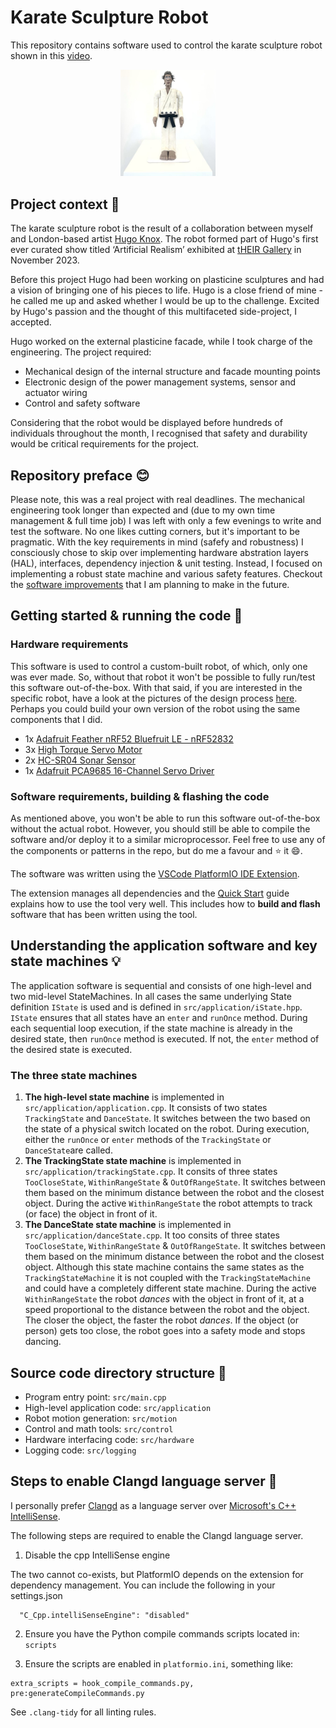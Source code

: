 # Karate Sculpture Robot

This repository contains software used to control the karate sculpture robot shown in this [video](https://www.youtube.com/watch?v=go513ycNXyY&ab_channel=DavidJedeikin).

<div align="center">
  <img src="media/robot.jpeg" width="30%">
</div>

## Project context :hammer:
The karate sculpture robot is the result of a collaboration between myself and London-based artist [Hugo Knox](https://www.hugoknox.co.uk/about). The robot formed part of Hugo's first ever curated show titled ‘Artificial Realism’ exhibited at [tHEIR Gallery](https://www.their.gallery/about) in November 2023.

Before this project Hugo had been working on plasticine sculptures and had a vision of bringing one of his pieces to life. Hugo is a close friend of mine - he called me up and asked whether I would be up to the challenge. Excited by Hugo's passion and the thought of this multifaceted side-project, I accepted. 

Hugo worked on the external plasticine facade, while I took charge of the engineering. The project required: 
* Mechanical design of the internal structure and facade mounting points
* Electronic design of the power management systems, sensor and actuator wiring
* Control and safety software  

Considering that the robot would be displayed before hundreds of individuals throughout the month, I recognised that safety and durability would be critical requirements for the project.

## Repository preface :blush:
Please note, this was a real project with real deadlines. The mechanical engineering took longer than expected and (due to my own time management & full time job) I was left with only a few evenings to write and test the software. No one likes cutting corners, but it's important to be pragmatic. With the key requirements in mind (safefy and robustness) I consciously chose to skip over implementing hardware abstration layers (HAL), interfaces, dependency injection & unit testing. Instead, I focused on implementing a robust state machine and various safety features. Checkout the [software improvements](docs/software-improvements.md) that I am planning to make in the future. 

## Getting started & running the code :rocket:

### Hardware requirements
This software is used to control a custom-built robot, of which, only one was ever made. So, without that robot it won't be possible to fully run/test this software out-of-the-box. With that said, if you are interested in the specific robot, have a look at the pictures of the design process [here](https://davidrockjedeikin.com/karate-sculpture-robot). Perhaps you could build your own version of the robot using the same components that I did.   

* 1x [Adafruit Feather nRF52 Bluefruit LE - nRF52832](https://www.adafruit.com/product/3406)
* 3x [High Torque Servo Motor](https://thepihut.com/products/35kg-high-torque-metal-waterproof-servo)
* 2x [HC-SR04 Sonar Sensor](https://www.amazon.co.uk/Smraza-Ultrasonic-Distance-Mounting-Duemilanove-5pcs-Module/dp/B01JG09DCK/ref=sr_1_5?adgrpid=53481003552&dib=eyJ2IjoiMSJ9.V5txWTwtLmny16N_F-RsgtdF-9UQuaWi753gyFHZcg-1bSeiVdQl8l0oEsGYRsWtyj8WaXWbKf4P2oFwScreWrUiQDmsv24KdJ8rmn6ejOh2MlUQqfIwfbE9gUmXZOVLFxYJrVXPMEc4yarKl9UzbpiwZ6rP2w9YSmXA1adrqCmWgZ0G0gV5axN1xVW7TyTV8Mt-KIj130Yfc0gPpIXY22AREvMc8mlCxuca6USlKGhj3vWAE58MBdwAJLnScg4R1l1dMn1AxgcDyr3YqABYLz-V27uS0eDewdmxXQ5YiSE.wKphLUkrVo28UJ50ygJGdhBVIDDlaagRxuGwxIltHvM&dib_tag=se&hvadid=259049745574&hvdev=c&hvlocint=9045999&hvlocphy=9074119&hvnetw=g&hvqmt=e&hvrand=10445171782019032705&hvtargid=kwd-296166699340&hydadcr=22927_1807007&keywords=hc+sr04&qid=1712665752&sr=8-5)
* 1x [Adafruit PCA9685 16-Channel Servo Driver](https://learn.adafruit.com/16-channel-pwm-servo-driver/using-the-adafruit-library)

### Software requirements, building & flashing the code 

As mentioned above, you won't be able to run this software out-of-the-box without the actual robot. However, you should still be able to compile the software and/or deploy it to a similar microprocessor. Feel free to use any of the components or patterns in the repo, but do me a favour and :star: it :smile:. 

The software was written using the [VSCode PlatformIO IDE Extension](https://marketplace.visualstudio.com/items?itemName=platformio.platformio-ide). 

The extension manages all dependencies and the [Quick Start](https://docs.platformio.org/en/latest/integration/ide/vscode.html#quick-start) guide explains how to use the tool very well. This includes how to **build and flash** software that has been written using the tool.  

## Understanding the application software and key state machines :bulb:

The application software is sequential and consists of one high-level and two mid-level StateMachines. In all cases the same underlying State definition `IState` is used and is defined in `src/application/iState.hpp`. `IState` ensures that all states have an `enter` and `runOnce` method. During each sequential loop execution, if the state machine is already in the desired state, then `runOnce` method is executed. If not, the `enter` method of the desired state is executed. 

### The three state machines

1. **The high-level state machine** is implemented in `src/application/application.cpp`. It consists of two states `TrackingState` and `DanceState`. It switches between the two based on the state of a physical switch located on the robot. During execution, either the `runOnce` or `enter` methods of the `TrackingState` or `DanceState`are called.
2. **The TrackingState state machine** is implemented in `src/application/trackingState.cpp`. It consits of three states `TooCloseState`, `WithinRangeState` & `OutOfRangeState`. It switches between them based on the minimum distance between the robot and the closest object. During the active `WithinRangeState` the robot attempts to track (or face) the object in front of it.
3. **The DanceState state machine** is implemented in `src/application/danceState.cpp`. It too consits of three states `TooCloseState`, `WithinRangeState` & `OutOfRangeState`. It switches between them based on the minimum distance between the robot and the closest object. Although this state machine contains the same states as the `TrackingStateMachine` it is not coupled with the `TrackingStateMachine` and could have a completely different state machine. During the active `WithinRangeState` the robot _dances_ with the object in front of it, at a speed proportional to the distance between the robot and the object. The closer the object, the faster the robot _dances_. If the object (or person) gets too close, the robot goes into a safety mode and stops dancing.    


## Source code directory structure :file_folder:

* Program entry point: `src/main.cpp`
* High-level application code: `src/application`
* Robot motion generation: `src/motion` 
* Control and math tools: `src/control` 
* Hardware interfacing code: `src/hardware`
* Logging code: `src/logging` 

## Steps to enable Clangd language server :speak_no_evil:
I personally prefer [Clangd](https://marketplace.visualstudio.com/items?itemName=llvm-vs-code-extensions.vscode-clangd) as a language server over [Microsoft's C++ IntelliSense](https://marketplace.visualstudio.com/items?itemName=ms-vscode.cpptools). 

The following steps are required to enable the Clangd language server.



1. Disable the cpp IntelliSense engine

The two cannot co-exists, but PlatformIO depends on the extension for dependency management. You can include the following in your settings.json

```
  "C_Cpp.intelliSenseEngine": "disabled"
```

2. Ensure you have the Python compile commands scripts located in: `scripts`

3. Ensure the scripts are enabled in `platformio.ini`, something like: 
```
extra_scripts = hook_compile_commands.py, pre:generateCompileCommands.py
```

See `.clang-tidy` for all linting rules. 